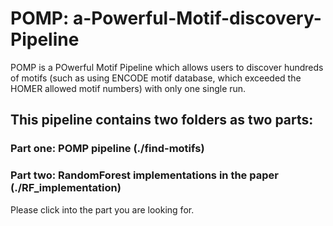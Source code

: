 # POMP: a-Powerful-Motif-discovery-Pipeline

POMP is a POwerful Motif Pipeline which allows users to discover hundreds of motifs (such as using ENCODE motif database, which exceeded the HOMER allowed motif numbers) with only one single run.

## This pipeline contains two folders as two parts: 

### Part one: POMP pipeline (./find-motifs)

### Part two: RandomForest implementations in the paper  (./RF_implementation)


Please click into the part you are looking for.
